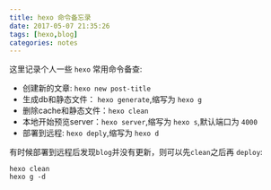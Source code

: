 ```yaml
---
title: hexo 命令备忘录
date: 2017-05-07 21:35:26
tags: [hexo,blog]
categories: notes
---
```


这里记录个人一些 `hexo` 常用命令备查:


- 创建新的文章: `hexo new post-title`
- 生成db和静态文件： `hexo generate`,缩写为 `hexo g`
- 删除cache和静态文件：`hexo clean`
- 本地开始预览server：`hexo server`,缩写为 `hexo s`,默认端口为 `4000`
- 部署到远程: `hexo deply`,缩写为 `hexo d`

有时候部署到远程后发现`blog`并没有更新，则可以先`clean`之后再 `deploy`:
```
hexo clean
hexo g -d
```